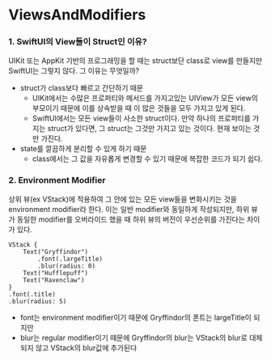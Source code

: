 # ViewsAndModifiers

### 1. SwiftUI의 View들이 Struct인 이유?
UIKit 또는 AppKit 기반의 프로그래밍을 할 때는 struct보단 class로 view를 만들지만 SwiftUI는 그렇지 않다. 그 이유는 무엇일까?
- struct가 class보다 빠르고 간단하기 때문
    - UIKit에서는 수많은 프로퍼티와 메서드를 가지고있는 UIView가 모든 view의 부모이기 때문에 이를 상속받을 때 이 많은 것들을 모두 가지고 있게 된다. 
    - SwiftUI에서는 모든 view들이 사소한 struct이다. 만약 하나의 프로퍼티를 가지는 struct가 있다면, 그 struct는 그것만 가지고 있는 것이다. 현재 보이는 것만 가진다.
- state를 깔끔하게 분리할 수 있게 하기 때문
    - class에서는 그 값을 자유롭게 변경할 수 있기 때문에 복잡한 코드가 되기 쉽다.

### 2. Environment Modifier
상위 뷰(ex VStack)에 적용하여 그 안에 있는 모든 view들을 변화시키는 것을 environment modifier라 한다.
이는 일반 modifier와 동일하게 작성되지만, 하위 뷰가 동일한 modifier를 오버라이드 했을 때 하위 뷰의 버전이 우선순위를 가진다는 차이가 있다.
```
VStack {
    Text("Gryffindor")
        .font(.largeTitle)
        .blur(radius: 0)
    Text("Hufflepuff")
    Text("Ravenclaw")
}
.font(.title)
.blur(radius: 5)
```
+ font는 environment modifier이기 때문에 Gryffindor의 폰트는 largeTitle이 되지만
+ blur는 regular modifier이기 때문에 Gryffindor의 blur는 VStack의 blur로 대체되지 않고 VStack의 blur값에 추가된다

